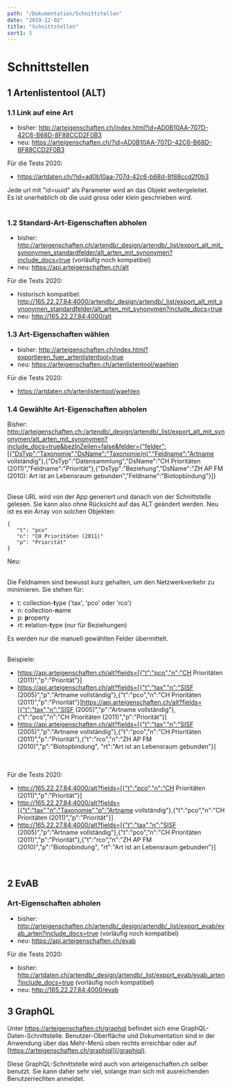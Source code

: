 ```yaml
---
path: "/Dokumentation/Schnittstellen"
date: "2019-12-02"
title: "Schnittstellen"
sort1: 5
---
```


# Schnittstellen

## 1 Artenlistentool (ALT)

### 1.1 Link auf eine Art

- bisher: http://arteigenschaften.ch/index.html?id=AD0B10AA-707D-42C6-B68D-8F88CCD2F0B3
- neu: https://arteigenschaften.ch/?id=AD0B10AA-707D-42C6-B68D-8F88CCD2F0B3<br/>

Für die Tests 2020: 
- https://artdaten.ch/?id=ad0b10aa-707d-42c6-b68d-8f88ccd2f0b3

Jede url mit "id=uuid" als Parameter wird an das Objekt weitergeleitet.<br/>
Es ist unerheblich ob die uuid gross oder klein geschrieben wird.<br/><br/>

### 1.2 Standard-Art-Eigenschaften abholen

- bisher: http://arteigenschaften.ch/artendb/_design/artendb/_list/export_alt_mit_synonymen_standardfelder/alt_arten_mit_synonymen?include_docs=true (vorläufig noch kompatibel)
- neu: https://api.arteigenschaften.ch/alt

Für die Tests 2020:
- historisch kompatibel: http://165.22.27.84:4000/artendb/_design/artendb/_list/export_alt_mit_synonymen_standardfelder/alt_arten_mit_synonymen?include_docs=true
- neu: http://165.22.27.84:4000/alt

### 1.3 Art-Eigenschaften wählen

- bisher: http://arteigenschaften.ch/index.html?exportieren_fuer_artenlistentool=true
- neu: https://arteigenschaften.ch/artenlistentool/waehlen

Für die Tests 2020:
- https://artdaten.ch/artenlistentool/waehlen

### 1.4 Gewählte Art-Eigenschaften abholen

Bisher:
<a href="http://arteigenschaften.ch:/artendb/_design/artendb/_list/export_alt_mit_synonymen/alt_arten_mit_synonymen?include_docs=true&bezInZeilen=false&felder=%7B%22felder%22:%5B%7B%22DsTyp%22:%22Taxonomie%22,%22DsName%22:%22Taxonomie(n)%22,%22Feldname%22:%22Artname vollständig%22%7D,%7B%22DsTyp%22:%22Datensammlung%22,%22DsName%22:%22CH Prioritäten (2011)%22,%22Feldname%22:%22Priorität%22%7D,%7B%22DsTyp%22:%22Beziehung%22,%22DsName%22:%22ZH AP FM (2010): Art ist an Lebensraum gebunden%22,%22Feldname%22:%22Biotopbindung%22%7D%5D%7D">http://arteigenschaften.ch:/artendb/_design/artendb/_list/export_alt_mit_synonymen/alt_arten_mit_synonymen?include_docs=true&bezInZeilen=false&felder={"felder":[{"DsTyp":"Taxonomie","DsName":"Taxonomie(n)","Feldname":"Artname vollständig"},{"DsTyp":"Datensammlung","DsName":"CH Prioritäten (2011)","Feldname":"Priorität"},{"DsTyp":"Beziehung","DsName":"ZH AP FM (2010): Art ist an Lebensraum gebunden","Feldname":"Biotopbindung"}]}</a>
<br/><br/>

Diese URL wird von der App generiert und danach von der Schnittstelle gelesen. Sie kann also ohne Rücksicht auf das ALT geändert werden. Neu ist es ein Array von solchen Objekten:

```
{
   "t": "pco"
   "n": "CH Prioritäten (2011)"
   "p": "Priorität"
}
```

Neu:<br/><br/>

Die Feldnamen sind bewusst kurz gehalten, um den Netzwerkverkehr zu minimieren. Sie stehen für:

- t: collection-**t**ype ('tax', 'pco' oder 'rco')
- n: collection-**n**ame
- p: **p**roperty
- rt: **r**elation-**t**ype (nur für Beziehungen)

Es werden nur die manuell gewählten Felder übermittelt.<br/><br/>

Beispiele:

- <a href="https://api.arteigenschaften.ch/alt?fields=%5B%7B%22t%22:%22pco%22,%22n%22:%22CH%20Priorit%C3%A4ten%20(2011)%22,%22p%22:%22Priorit%C3%A4t%22%7D%5D">https://api.arteigenschaften.ch/alt?fields=[{"t":"pco","n":"CH Prioritäten (2011)","p":"Priorität"}]</a>
- <a href="https://api.arteigenschaften.ch/alt?fields=%5B%7B%22t%22:%22tax%22,%22n%22:%22Taxonomie%22,%22p%22:%22Artname%20vollst%C3%A4ndig%22%7D,%7B%22t%22:%22pco%22,%22n%22:%22CH%20Priorit%C3%A4ten%20(2011)%22,%22p%22:%22Priorit%C3%A4t%22%7D%5D">https://api.arteigenschaften.ch/alt?fields=[{"t":"tax","n":"SISF (2005)","p":"Artname vollständig"},{"t":"pco","n":"CH Prioritäten (2011)","p":"Priorität"}]https://api.arteigenschaften.ch/alt?fields=[{"t":"tax","n":"SISF (2005)","p":"Artname vollständig"},{"t":"pco","n":"CH Prioritäten (2011)","p":"Priorität"}]</a>
- <a href="https://api.arteigenschaften.ch/alt?fields=%5B%7B%22t%22:%22tax%22,%22n%22:%22SISF%20(2005)%22,%22p%22:%22Artname%20vollst%C3%A4ndig%22%7D,%7B%22t%22:%22pco%22,%22n%22:%22CH%20Priorit%C3%A4ten%20(2011)%22,%22p%22:%22Priorit%C3%A4t%22%7D,%7B%22t%22:%22rco%22,%22n%22:%22ZH%20AP%20FM%20(2010)%22,%22p%22:%22Biotopbindung%22,%20%22rt%22:%22Art%20ist%20an%20Lebensraum%20gebunden%22%7D%5D">https://api.arteigenschaften.ch/alt?fields=[{"t":"tax","n":"SISF (2005)","p":"Artname vollständig"},{"t":"pco","n":"CH Prioritäten (2011)","p":"Priorität"},{"t":"rco","n":"ZH AP FM (2010)","p":"Biotopbindung", "rt":"Art ist an Lebensraum gebunden"}]</a>
  <br/><br/><br/>

Für die Tests 2020:
- <a href="http://165.22.27.84:4000/alt?fields=%5B%7B%22t%22:%22pco%22,%22n%22:%22CH%20Priorit%C3%A4ten%20(2011)%22,%22p%22:%22Priorit%C3%A4t%22%7D%5D">http://165.22.27.84:4000/alt?fields=[{"t":"pco","n":"CH Prioritäten (2011)","p":"Priorität"}]</a>
- <a href="http://165.22.27.84:4000/alt?fields=%5B%7B%22t%22:%22tax%22,%22n%22:%22Taxonomie%22,%22p%22:%22Artname%20vollst%C3%A4ndig%22%7D,%7B%22t%22:%22pco%22,%22n%22:%22CH%20Priorit%C3%A4ten%20(2011)%22,%22p%22:%22Priorit%C3%A4t%22%7D%5D">http://165.22.27.84:4000/alt?fields=[{"t":"tax","n":"Taxonomie","p":"Artname vollständig"},{"t":"pco","n":"CH Prioritäten (2011)","p":"Priorität"}]</a>
- <a href="http://165.22.27.84:4000/alt?fields=%5B%7B%22t%22:%22tax%22,%22n%22:%22SISF%20(2005)%22,%22p%22:%22Artname%20vollst%C3%A4ndig%22%7D,%7B%22t%22:%22pco%22,%22n%22:%22CH%20Priorit%C3%A4ten%20(2011)%22,%22p%22:%22Priorit%C3%A4t%22%7D,%7B%22t%22:%22rco%22,%22n%22:%22ZH%20AP%20FM%20(2010)%22,%22p%22:%22Biotopbindung%22,%20%22rt%22:%22Art%20ist%20an%20Lebensraum%20gebunden%22%7D%5D">http://165.22.27.84:4000/alt?fields=[{"t":"tax","n":"SISF (2005)","p":"Artname vollständig"},{"t":"pco","n":"CH Prioritäten (2011)","p":"Priorität"},{"t":"rco","n":"ZH AP FM (2010)","p":"Biotopbindung", "rt":"Art ist an Lebensraum gebunden"}]</a>
  <br/><br/><br/>

## 2 EvAB

### Art-Eigenschaften abholen

- bisher: http://arteigenschaften.ch/artendb/_design/artendb/_list/export_evab/evab_arten?include_docs=true (vorläufig noch kompatibel)
- neu: https://api.arteigenschaften.ch/evab

Für die Tests 2020:
- bisher: http://artdaten.ch/artendb/_design/artendb/_list/export_evab/evab_arten?include_docs=true (vorläufig noch kompatibel)
- neu: http://165.22.27.84:4000/evab

## 3 GraphQL

Unter https://arteigenschaften.ch/graphql befindet sich eine GraphQL-Daten-Schnittstelle. Benutzer-Oberfläche und Dokumentation sind in der Anwendung über das Mehr-Menü oben rechts erreichbar oder auf [https://arteigenschaften.ch/graphiql](/graphiql).

Diese GraphQL-Schnittstelle wird auch von arteigenschaften.ch selber benutzt. Sie kann daher sehr viel, solange man sich mit ausreichenden Benutzerrechten anmeldet.
